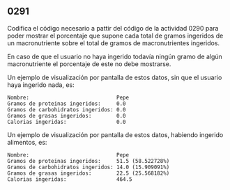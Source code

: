 ## 0291

Codifica el código necesario a pattir del código de la actividad 0290 para poder mostrar el porcentaje que supone cada total de gramos ingeridos de un macronutriente sobre el total de gramos de macronutrientes ingeridos. 

En caso de que el usuario no haya ingerido todavía ningún gramo de algún macronutriente el porcentaje de este no debe mostrarse.

Un ejemplo de visualización por pantalla de estos datos, sin que el usuario haya ingerido nada, es:

```
Nombre:                            Pepe
Gramos de proteinas ingeridos:     0.0
Gramos de carbohidratos ingeridos: 0.0
Gramos de grasas ingeridos:        0.0
Calorias ingeridas:                0.0
```

Un ejemplo de visualización por pantalla de estos datos, habiendo ingerido alimentos, es:

```
Nombre:                            Pepe
Gramos de proteinas ingeridos:     51.5 (58.522728%)
Gramos de carbohidratos ingeridos: 14.0 (15.909091%)
Gramos de grasas ingeridos:        22.5 (25.568182%)
Calorias ingeridas:                464.5
```
